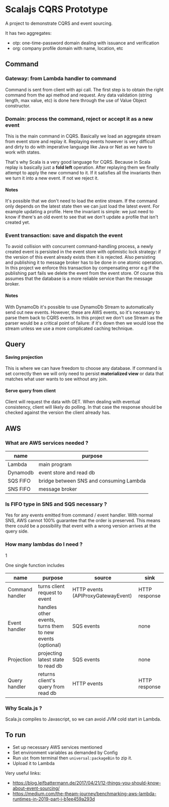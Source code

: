 # Scalajs CQRS Prototype

A project to demonstrate CQRS and event sourcing.  

It has two aggregates:
- otp: one-time-password domain dealing with issuance and verification
- org: company profile domain with name, location, etc


## Command
### Gateway: from Lambda handler to command
Command is sent from client with api call. The first step is to obtain the right command from the api method and request. 
Any data validation (string length, max value, etc) is done here through the use of Value Object constructor.

### Domain: process the command, reject or accept it as a new event
This is the main command in CQRS. Basically we load an aggregate stream from event store and replay it. 
Replaying events however is very difficult and dirty to do with imperative language like Java or Net as we have to work with states.

That's why Scala is a very good language for CQRS. Because in Scala replay is basically just a **fold left** operation. After 
replaying them we finally attempt to apply the new command to it. If it satisfies all the invariants then we turn it into a new event. If not we reject it. 

#### Notes
It's possible that we don't need to load the entire stream. If the command only depends on the latest state then we can just load the latest event. 
For example updating a profile. Here the invariant is simple: we just need to know if there's an old event to see that we don't update a profile that isn't created yet. 

### Event transaction: save and dispatch the event
To avoid collision with concurrent command-handling process, a newly created event is persisted in the event store with optimistic lock strategy: if the version of this event already exists then it is rejected.
Also persisting and publishing it to message broker has to be done in one atomic operation. In this project we enforce this transaction by compensating error e.g
if the publishing part fails we delete the event from the event store. Of course this assumes that the database is a more reliable service than the message broker.

#### Notes
With DynamoDb it's possible to use DynamoDb Stream to automatically send out new events. 
However, these are AWS events, so it's necessary to parse them back to CQRS events. In this project we don't 
use Stream as the parser would be a critical point of failure: if it's down then we would lose the stream unless we use a more complicated caching technique. 

## Query
#### Saving projection
This is where we can have freedom to choose any database. If command is set correctly then we will only need to persist **materialized view** or data that matches what user wants to see without any join. 

#### Serve query from client
Client will request the data with GET. When dealing with eventual consistency, client will likely do polling. 
In that case the response should be checked against the version the client already has.  


## AWS 

### What are AWS services needed ?
|name|purpose|
|---|---|
|Lambda|main program|
|Dynamodb|event store and read db|
|SQS FIFO|bridge between SNS and consuming Lambda|
|SNS FIFO|message broker|

### Is FIFO type in SNS and SQS necessary ?
Yes for any events emitted from command / event handler. With normal SNS, AWS cannot 100% guarantee that the order is preserved.
This means there could be a possibility that event with a wrong version arrives at the query side.

### How many lambdas do I need ? 
1

One single function includes

|name|purpose|source|sink|
|-----|-----|---|---|
|Command handler|turns client request to event|HTTP events (APIProxyGatewayEvent)|HTTP response|
|Event handler|handles other events, turns them to new events (optional) |SQS events|none|
|Projection|projecting latest state to read db|SQS events|none|
|Query handler|returns client's query from read db|HTTP events|HTTP response|


### Why Scala.js ?
Scala.js compiles to Javascript, so we can avoid JVM cold start in Lambda.  

## To run
- Set up necessary AWS services mentioned 
- Set environment variables as demanded by Config
- Run `sbt` from terminal then `universal:packageBin` to zip it.
- Upload it to Lambda


Very useful links:
- https://blog.leifbattermann.de/2017/04/21/12-things-you-should-know-about-event-sourcing/
- https://medium.com/the-theam-journey/benchmarking-aws-lambda-runtimes-in-2019-part-i-b1ee459a293d




